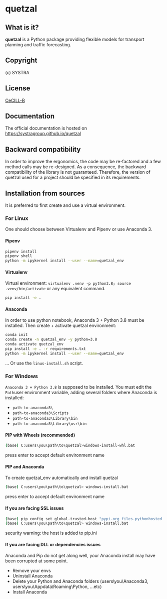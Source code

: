 
# quetzal
## What is it?
**quetzal** is a Python package providing flexible models for transport planning and traffic forecasting.
## Copyright
(c) SYSTRA
## License
[CeCILL-B](LICENSE.md)
## Documentation
The official documentation is hosted on https://systragroup.github.io/quetzal
## Backward compatibility
In order to improve the ergonomics, the code may be re-factored and a few method calls may be re-designed. As a consequence, the backward compatibility of the library is not guaranteed. Therefore, the version of quetzal used for a project should be specified in its requirements.
## Installation from sources
It is preferred to first create and use a virtual environment.
### For Linux
One should choose between Virtualenv and Pipenv or use Anaconda 3.

#### Pipenv
```bash
pipenv install
pipenv shell
python -m ipykernel install --user --name=quetzal_env

```

#### Virtualenv
Virtual environment: `virtualenv .venv -p python3.8; source .venv/bin/activate` or any equivalent command.

```bash
pip install -e .
```



#### Anaconda
In order to use python notebook, Anaconda 3 + Python 3.8 must be installed.
Then create + activate quetzal environment:
```bash
conda init
conda create -n quetzal_env -y python=3.8
conda activate quetzal_env
pip install -e . -r requirements.txt
python -m ipykernel install --user --name=quetzal_env
```

... Or use the `linus-install.sh` script.

### For Windows
`Anaconda 3 + Python 3.8` is supposed to be installed. You must edit the `Path`user environment variable, adding several folders where Anaconda is installed:
- `path-to-anaconda3\`
- `path-to-anaconda3\Scripts`
- `path-to-anaconda3\Library\bin`
- `path-to-anaconda3\Library\usr\bin`

#### PIP with Wheels (recommended)
```bash
(base) C:users\you\path\to\quetzal>windows-install-whl.bat
```
press enter to accept default environment name
#### PIP and Anaconda 
To create quetzal_env automatically and install quetzal 
```bash
(base) C:users\you\path\to\quetzal> windows-install.bat
```
press enter to accept default environment name
#### If you are facing SSL issues
```bash
(base) pip config set global.trusted-host "pypi.org files.pythonhosted.org"
(base) C:users\you\path\to\quetzal> windows-install.bat
```
security warning: the host is added to pip.ini

#### If you are facing DLL or dependencies issues
Anaconda and Pip do not get along well, your Anaconda install may have been corrupted at some point.
- Remove your envs
- Uninstall Anaconda
- Delete your Python and Anaconda folders (users\you\Anaconda3, users\you\Appdata\Roaming\Python, ...etc)
- Install Anaconda 
